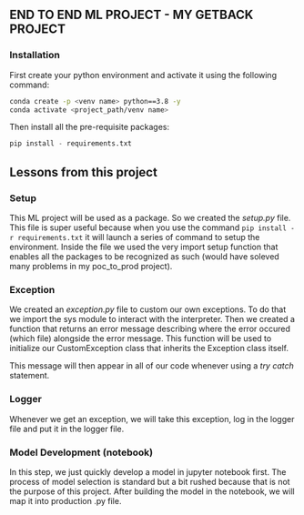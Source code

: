 ## END TO END ML PROJECT - MY GETBACK PROJECT
### Installation
First create your python environment and activate it using the following command: 
```bash
conda create -p <venv name> python==3.8 -y
conda activate <project_path/venv name>
```

Then install all the pre-requisite packages:
```python
pip install - requirements.txt
```

## Lessons from this project

### Setup
This ML project will be used as a package. So we created the *setup.py* file. This file is super useful because when you use the command `pip install -r requirements.txt` it will launch a series of command to setup the environment. Inside the file we used the very import setup function that enables all the packages to be recognized as such (would have soleved many problems in my poc_to_prod project).

### Exception
We created an *exception.py* file to custom our own exceptions. To do that we import the sys module to interact with the interpreter.
Then we created a function that returns an error message describing where the error occured (which file) alongside the error message. This function will be used to initialize our CustomException class that inherits the Exception class itself.

This message will then appear in all of our code whenever using a *try catch* statement. 

### Logger
Whenever we get an exception, we will take this exception, log in the logger file and put it in the logger file.

### Model Development (notebook)
In this step, we just quickly develop a model in jupyter notebook first. The process of model selection is standard but a bit rushed because that is not the purpose of this project. After building the model in the notebook, we will map it into production .py file.
